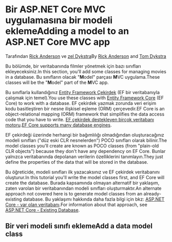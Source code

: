 # <a name="adding-a-model-to-an-aspnet-core-mvc-app"></a><span data-ttu-id="74a4e-101">Bir ASP.NET Core MVC uygulamasına bir modeli ekleme</span><span class="sxs-lookup"><span data-stu-id="74a4e-101">Adding a model to an ASP.NET Core MVC app</span></span>

<span data-ttu-id="74a4e-102">Tarafından [Rick Anderson](https://twitter.com/RickAndMSFT) ve [zel Dykstra](https://github.com/tdykstra)</span><span class="sxs-lookup"><span data-stu-id="74a4e-102">By [Rick Anderson](https://twitter.com/RickAndMSFT) and [Tom Dykstra](https://github.com/tdykstra)</span></span>

<span data-ttu-id="74a4e-103">Bu bölümde, bir veritabanında filmler yönetmek için bazı sınıfları ekleyeceksiniz.</span><span class="sxs-lookup"><span data-stu-id="74a4e-103">In this section, you'll add some classes for managing movies in a database.</span></span> <span data-ttu-id="74a4e-104">Bu sınıfların olacak "**M**odel" parçası **M**VC uygulama.</span><span class="sxs-lookup"><span data-stu-id="74a4e-104">These classes will be the "**M**odel" part of the **M**VC app.</span></span>

<span data-ttu-id="74a4e-105">Bu sınıflarla kullandığınız [Entity Framework Çekirdek](https://docs.microsoft.com/ef/core) (EF bir veritabanıyla çalışmak için temel).</span><span class="sxs-lookup"><span data-stu-id="74a4e-105">You use these classes with [Entity Framework Core](https://docs.microsoft.com/ef/core) (EF Core) to work with a database.</span></span> <span data-ttu-id="74a4e-106">EF çekirdek yazmak zorunda veri erişim kodu basitleştiren bir nesne ilişkisel eşleme (ORM) çerçevedir.</span><span class="sxs-lookup"><span data-stu-id="74a4e-106">EF Core is an object-relational mapping (ORM) framework that simplifies the data access code that you have to write.</span></span> <span data-ttu-id="74a4e-107">[EF çekirdek destekleyen birçok veritabanı motoru](https://docs.microsoft.com/ef/core/providers/).</span><span class="sxs-lookup"><span data-stu-id="74a4e-107">[EF Core supports many database engines](https://docs.microsoft.com/ef/core/providers/).</span></span>

<span data-ttu-id="74a4e-108">EF çekirdeği üzerinde herhangi bir bağımlılığı olmadığından oluşturacağınız modeli sınıfları ("düz eski CLR nesnelerden") POCO sınıfları olarak bilinir.</span><span class="sxs-lookup"><span data-stu-id="74a4e-108">The model classes you'll create are known as POCO classes (from "plain-old CLR objects") because they don't have any dependency on EF Core.</span></span> <span data-ttu-id="74a4e-109">Bunlar yalnızca veritabanında depolanan verilerin özelliklerini tanımlayın.</span><span class="sxs-lookup"><span data-stu-id="74a4e-109">They just define the properties of the data that will be stored in the database.</span></span>

<span data-ttu-id="74a4e-110">Bu öğreticide, modeli sınıfları ilk yazacaksınız ve EF çekirdek veritabanını oluşturur.</span><span class="sxs-lookup"><span data-stu-id="74a4e-110">In this tutorial you'll write the model classes first, and EF Core will create the database.</span></span> <span data-ttu-id="74a4e-111">Burada kapsamında olmayan alternatif bir yaklaşım, zaten varolan bir veritabanından modeli sınıfları oluşturmaktır.</span><span class="sxs-lookup"><span data-stu-id="74a4e-111">An alternate approach not covered here is to generate model classes from an already-existing database.</span></span> <span data-ttu-id="74a4e-112">Bu yaklaşımı hakkında daha fazla bilgi için bkz: [ASP.NET Core - var olan veritabanı](https://docs.microsoft.com/ef/core/get-started/aspnetcore/existing-db).</span><span class="sxs-lookup"><span data-stu-id="74a4e-112">For information about that approach, see [ASP.NET Core - Existing Database](https://docs.microsoft.com/ef/core/get-started/aspnetcore/existing-db).</span></span>

## <a name="add-a-data-model-class"></a><span data-ttu-id="74a4e-113">Bir veri modeli sınıfı ekleme</span><span class="sxs-lookup"><span data-stu-id="74a4e-113">Add a data model class</span></span>
